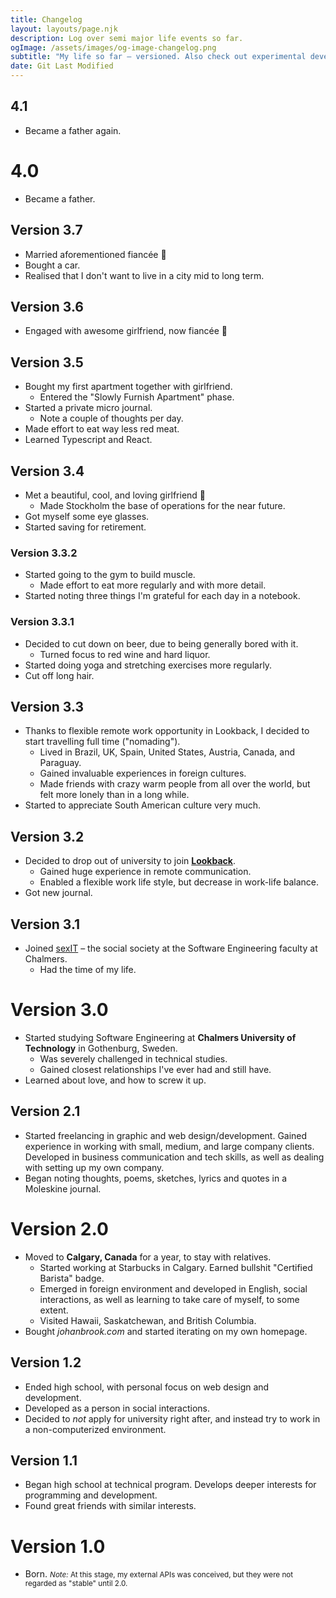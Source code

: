 ```yaml
---
title: Changelog
layout: layouts/page.njk
description: Log over semi major life events so far.
ogImage: /assets/images/og-image-changelog.png
subtitle: "My life so far – versioned. Also check out experimental development: [what I'm doing now](/now)</a>."
date: Git Last Modified
---
```


## 4.1

- Became a father again.

# 4.0

- Became a father.

## Version 3.7

- Married aforementioned fiancée 🌷
- Bought a car.
- Realised that I don't want to live in a city mid to long term.

## Version 3.6

- Engaged with awesome girlfriend, now fiancée 💍

## Version 3.5

- Bought my first apartment together with girlfriend.
  - Entered the "Slowly Furnish Apartment" phase.
- Started a private micro journal.
  - Note a couple of thoughts per day.
- Made effort to eat way less red meat.
- Learned Typescript and React.

## Version 3.4

- Met a beautiful, cool, and loving girlfriend 🌻
  - Made Stockholm the base of operations for the near future.
- Got myself some eye glasses.
- Started saving for retirement.

### Version 3.3.2

- Started going to the gym to build muscle.
  - Made effort to eat more regularly and with more detail.
- Started noting three things I'm grateful for each day in a notebook.

### Version 3.3.1

- Decided to cut down on beer, due to being generally bored with it.
  - Turned focus to red wine and hard liquor.
- Started doing yoga and stretching exercises more regularly.
- Cut off long hair.

## Version 3.3

- Thanks to flexible remote work opportunity in Lookback, I decided to start travelling full time
  ("nomading").
  - Lived in Brazil, UK, Spain, United States, Austria, Canada, and Paraguay.
  - Gained invaluable experiences in foreign cultures.
  - Made friends with crazy warm people from all over the world, but felt more lonely than in a long
    while.
- Started to appreciate South American culture very much.

## Version 3.2

- Decided to drop out of university to join [**Lookback**](http://lookback.io).
  - Gained huge experience in remote communication.
  - Enabled a flexible work life style, but decrease in work-life balance.
- Got new journal.

## Version 3.1

- Joined [sexIT](http://sexit.chalmers.it) – the social society at the Software Engineering faculty
  at Chalmers.
  - Had the time of my life.

# Version 3.0

- Started studying Software Engineering at **Chalmers University of Technology** in Gothenburg,
  Sweden.
  - Was severely challenged in technical studies.
  - Gained closest relationships I've ever had and still have.
- Learned about love, and how to screw it up.

## Version 2.1

- Started freelancing in graphic and web design/development. Gained experience in working with
  small, medium, and large company clients. Developed in business communication and tech skills, as
  well as dealing with setting up my own company.
- Began noting thoughts, poems, sketches, lyrics and quotes in a Moleskine journal.

# Version 2.0

- Moved to **Calgary, Canada** for a year, to stay with relatives.
  - Started working at Starbucks in Calgary. Earned bullshit "Certified Barista" badge.
  - Emerged in foreign environment and developed in English, social interactions, as well as
    learning to take care of myself, to some extent.
  - Visited Hawaii, Saskatchewan, and British Columbia.
- Bought _johanbrook.com_ and started iterating on my own homepage.

## Version 1.2

- Ended high school, with personal focus on web design and development.
- Developed as a person in social interactions.
- Decided to _not_ apply for university right after, and instead try to work in a non-computerized
  environment.

## Version 1.1

- Began high school at technical program. Develops deeper interests for programming and development.
- Found great friends with similar interests.

# Version 1.0

- Born. <small class="muted"><em>Note:</em> At this stage, my external APIs was conceived, but they
  were not regarded as "stable" until 2.0.</small>
